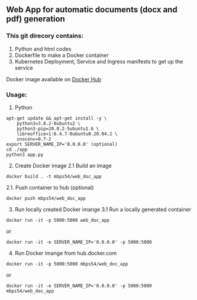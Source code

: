 ## Web App for automatic documents (docx and pdf) generation
### This git direcory contains:
1. Python and html codes
2. Dockerfile to make a Docker container
3. Kubernetes Deployment, Service and Ingress manifests to get up the service

Docker image available on [Docker Hub](hub.docker.com/mbps54/web_doc_app)

### Usage:
1. Python
```
apt-get update && apt-get install -y \
    python3=3.8.2-0ubuntu2 \
    python3-pip=20.0.2-5ubuntu1.6 \
    libreoffice=1:6.4.7-0ubuntu0.20.04.2 \
    unoconv=0.7-2
export SERVER_NAME_IP='0.0.0.0' (optional)
cd ./app
python3 app.py
```

2. Create Docker image
2.1 Build an image
```
docker build . -t mbps54/web_doc_app
```
2.1. Push container to hub (optional)
```
docker push mbps54/web_doc_app
```

3. Run locally created Docker imange
3.1 Run a locally generated container
```
docker run -it -p 5000:5000 web_doc_app
```
or
```
docker run -it -e SERVER_NAME_IP='0.0.0.0' -p 5000:5000
```

4. Run Docker imange from hub.docker.com
```
docker run -it -p 5000:5000 mbps54/web_doc_app
```
or
```
docker run -it -e SERVER_NAME_IP='0.0.0.0' -p 5000:5000 mbps54/web_doc_app
```
